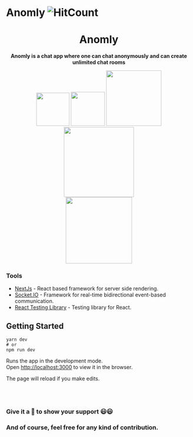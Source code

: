 # Anomly ![HitCount](https://hit-badger.glitch.me/badge?page_id=msk4862.Anomly.id)

<div align="center">
    <h1>Anomly</h1>
    <p>
         <b>Anomly is a chat app where one can chat anonymously and can create unlimited chat rooms</b>
    </p>
      <img src="https://api.travis-ci.org/msk4862/Anomly.svg?branch=master&status=passed" width="90">
      <img src="https://img.shields.io/github/license/msk4862/Anomly?style=flat-square" width="92">
      <img src="https://forthebadge.com/images/badges/made-with-javascript.svg" width="150">
      <img src="https://forthebadge.com/images/badges/powered-by-responsibility.svg" width="190">
      <br />
      <img src="https://forthebadge.com/images/badges/built-with-love.svg" width="180">
</div>

### Tools

-   [NextJs](https://nextjs.org/) - React based framework for server side rendering.
-   [Socket.IO](https://socket.io/) - Framework for real-time bidirectional event-based communication.
-   [React Testing Library](https://github.com/testing-library/react-testing-library) - Testing library for React.

## Getting Started

```
yarn dev
# or
npm run dev
```

Runs the app in the development mode.<br />
Open [http://localhost:3000](http://localhost:3000) to view it in the browser.

The page will reload if you make edits.

<br />
<br />

### Give it a 🌟 to show your support 😃😃

### And of course, feel free for any kind of contribution.
